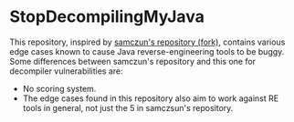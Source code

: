 # StopDecompilingMyJava

This repository, inspired by [samczun's repository (fork)](https://github.com/Janmm14/decompiler-vulnerabilities-and-bugs),
contains various edge cases known to cause Java reverse-engineering tools to be buggy. Some differences between
samczun's repository and this one for decompiler vulnerabilities are:
* No scoring system.
* The edge cases found in this repository also aim to work against RE tools in general, not just the 5 in samczsun's repository.
